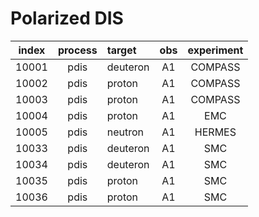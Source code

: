 # Polarized DIS

| index |  process | target   | obs  | experiment  |
| :--:  |  :--:    | :--      | :--: | :--:        |
| 10001 |  pdis    | deuteron | A1   | COMPASS     |
| 10002 |  pdis    | proton   | A1   | COMPASS     |
| 10003 |  pdis    | proton   | A1   | COMPASS     |
| 10004 |  pdis    | proton   | A1   | EMC         |
| 10005 |  pdis    | neutron  | A1   | HERMES      |
| 10033 |  pdis    | deuteron | A1   | SMC         |
| 10034 |  pdis    | deuteron | A1   | SMC         |
| 10035 |  pdis    | proton   | A1   | SMC         |
| 10036 |  pdis    | proton   | A1   | SMC             |


